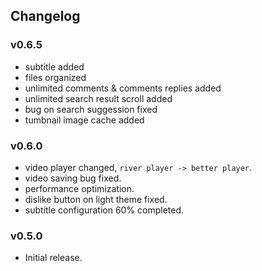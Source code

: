 ## Changelog

### v0.6.5
- subtitle added
- files organized
- unlimited comments & comments replies added
- unlimited search result scroll added
- bug on search suggession fixed
- tumbnail image cache added

### v0.6.0
- video player changed, `river player -> better player`.
- video saving bug fixed.
- performance optimization.
- dislike button on light theme fixed.
- subtitle configuration 60% completed.

### v0.5.0
- Initial release.